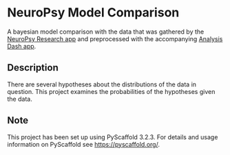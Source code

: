 # NeuroPsy Model Comparison

A bayesian model comparison with the data that was gathered by the 
[NeuroPsy Research app](https://github.com/OlafHaag/NeuroPsyResearchApp) and preprocessed with the accompanying 
[Analysis Dash app](https://ucmwebapp.herokuapp.com).   


## Description

There are several hypotheses about the distributions of the data in question.
This project examines the probabilities of the hypotheses given the data. 


## Note

This project has been set up using PyScaffold 3.2.3. For details and usage
information on PyScaffold see https://pyscaffold.org/.
